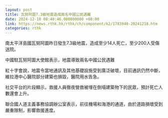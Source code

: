```yaml
---
layout: post
title: 瓦努阿圖7.3級地震造成兩名中國公民遇難
date: 2024-12-18 08:40:46.000000000 +08:00
link: https://news.rthk.hk/rthk/ch/component/k2/1783940-20241218.htm
categories: rthk
---
```


南太平洋島國瓦努阿圖昨日發生7.3級地震，造成至少14人死亡，至少200人受傷送院。 　　

中國駐瓦努阿圖大使館表示，地震導致兩名中國公民遇難

紅十字會說，地震令當地通訊及其他基礎設施受到廣泛破壞，目前通訊仍然中斷，維拉港中心醫院部分建築也損毀，醫院用水告急。

社交平台的片段顯示，救援人員徹夜營救被埋在倒塌建築物下的民眾，預計死亡人數還會上升。

聯合國人道主義事務協調辦公室表示，前往機場和海港的通道，由於道路損壞受到嚴重限制，影響救援進度。
